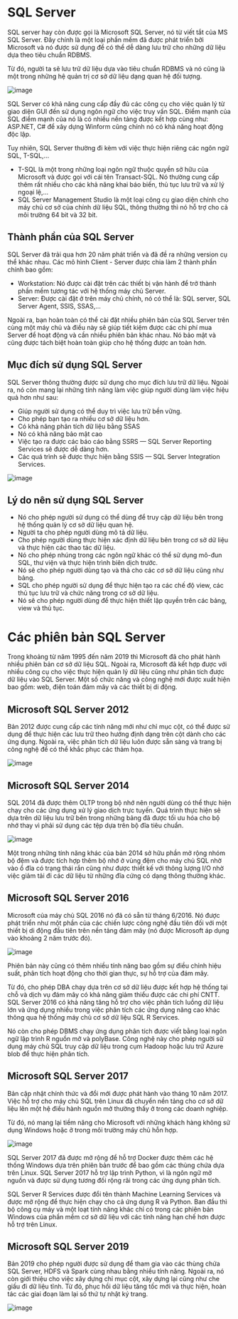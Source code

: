 # SQL Server

SQL server hay còn được gọi là Microsoft SQL Server, nó từ viết tắt của MS SQL Server. Đây chính là một loại phần mềm đã được phát triển bởi Microsoft và nó được sử dụng để có thể dễ dàng lưu trữ cho những dữ liệu dựa theo tiêu chuẩn RDBMS.

Từ đó, người ta sẽ lưu trữ dữ liệu dựa vào tiêu chuẩn RDBMS và nó cũng là một  trong những hệ quản trị cơ sở dữ liệu dạng quan hệ đối tượng. 

![image](https://user-images.githubusercontent.com/111716161/191168485-affbfc3c-dbbc-410a-9bf3-2a872f30a2d2.png)

SQL Server có khả năng cung cấp đầy đủ các công cụ cho việc quản lý từ giao diện GUI đến sử dụng ngôn ngữ cho việc truy vấn SQL. Điểm mạnh của SQL điểm mạnh của nó là có nhiều nền tảng được kết hợp cùng như: ASP.NET, C# để xây dựng Winform cũng chính nó có khả năng hoạt động độc lập. 

Tuy nhiên, SQL Server thường đi kèm với việc thực hiện riêng các ngôn ngữ SQL, T-SQL,...

- T-SQL là một trong những loại ngôn ngữ thuộc quyền sở hữu của Microsoft và được gọi với cái tên Transact-SQL. Nó thường cung cấp thêm rất nhiều cho các  khả năng khai báo biến, thủ tục lưu trữ và xử lý ngoại lệ,... 
- SQL Server Management Studio là một loại công cụ giao diện chính cho máy chủ cơ sở của chính dữ liệu SQL, thông thường thì nó hỗ trợ cho cả môi trường 64 bit và 32 bit. 

## Thành phần của SQL Server

SQL Server đã trải qua hơn 20 năm phát triển và đã đề ra những version cụ thể khác nhau. Các mô hình Client - Server được chia làm 2 thành phần chính bao gồm: 

- Workstation: Nó được cài đặt trên các thiết bị vận hành để trở thành phần mềm tương tác với hệ thống máy chủ Server. 
- Server: Được cài đặt ở trên máy chủ chính, nó có thể là: SQL server, SQL Server Agent, SSIS, SSAS,...

Ngoài ra, bạn hoàn toàn có thể cài đặt nhiều phiên bản của SQL Server trên cùng một máy chủ và điều này sẽ giúp tiết kiệm được các chi phí mua Server để hoạt động và cần nhiều phiên bản khác nhau. Nó bảo mật và cũng được tách biệt hoàn toàn giúp cho hệ thống được an toàn hơn.

## Mục đích sử dụng SQL Server

SQL Server thông thường được sử dụng cho mục đích lưu trữ dữ liệu. Ngoài ra, nó còn mang lại những tính năng làm việc giúp người dùng làm việc hiệu quả hơn như sau: 

- Giúp người sử dụng có thể duy trì việc lưu trữ bền vững.
- Cho phép bạn tạo ra nhiều cơ sở dữ liệu hơn. 
- Có khả năng phân tích dữ liệu bằng SSAS
- Nó có khả năng bảo mật cao
- Việc tạo ra được các báo cáo bằng SSRS — SQL Server Reporting Services sẽ được dễ dàng hơn. 
- Các quá trình sẽ được thực hiện bằng SSIS — SQL Server Integration Services.

![image](https://user-images.githubusercontent.com/111716161/191167051-34dc4b37-021e-4626-948d-f3b8488fec60.png)

## Lý do nên sử dụng SQL Server

- Nó cho phép người sử dụng có thể dùng để truy cập dữ liệu bên trong hệ thống quản lý cơ sở dữ liệu quan hệ. 
- Người ta cho phép người dùng mô tả dữ liệu. 
- Cho phép người dùng thực hiện xác định dữ liệu bên trong cơ sở dữ liệu và thực hiện các thao tác dữ liệu. 
- Nó cho phép nhúng trong các ngôn ngữ khác có thể sử dụng mô-đun SQL, thư viện và thực hiện trình biên dịch trước. 
- Nó sẽ cho phép người dùng tạo và thả cho các cơ sở dữ liệu cũng như bảng. 
- SQL cho phép người sử dụng để thực hiện tạo ra các chế độ view, các thủ tục lưu trữ và chức năng trong cơ sở dữ liệu. 
- Nó sẽ cho phép người dùng để thực hiện thiết lập quyền trên các bảng, view và thủ tục. 

# Các phiên bản SQL Server

Trong  khoảng từ năm 1995 đến năm 2019 thì Microsoft đã cho phát hành nhiều phiên bản cơ sở dữ liệu SQL. Ngoài ra, Microsoft đã kết hợp được với nhiều  công cụ cho việc thực hiện quản lý dữ liệu cũng như phân tích được dữ liệu vào SQL Server. Một số chức năng và công nghệ mới được xuất hiện bao gồm: web, điện toán đám mây và các thiết bị di động.

## Microsoft SQL Server 2012

Bản 2012 được cung cấp các tính năng mới như chỉ mục cột, có thể được sử dụng để thực hiện các lưu trữ theo hướng định dạng trên cột dành cho các ứng dụng. Ngoài ra, việc phân tích dữ liệu luôn được sẵn sàng và trang bị công nghệ để có thể khắc phục các thảm họa.

![image](https://user-images.githubusercontent.com/111716161/191167281-eddc1ba1-fb8a-4a11-885f-daf040723426.png)

## Microsoft SQL Server 2014

SQL 2014 đã được thêm OLTP trong bộ nhớ nên người dùng có thể thực hiện chạy cho các ứng dụng xử lý giao dịch trực tuyến. Quá trình thực hiện sẽ dựa trên dữ liệu lưu trữ bên trong những bảng đã được tối ưu hóa cho bộ nhớ thay vì phải sử dụng các tệp dựa trên bộ đĩa tiêu chuẩn.

![image](https://user-images.githubusercontent.com/111716161/191167356-6b5ab9aa-c3b6-4445-b5d1-add2a0f32319.png)

Một trong những tính năng khác của bản 2014 sở hữu phần mở rộng nhóm bộ đệm và được tích hợp thêm bộ nhớ ở vùng đệm cho máy chủ SQL nhờ vào ổ đĩa có trạng thái rắn cũng như được thiết kế với thông lượng I/O nhờ việc giảm tải đi các dữ liệu từ những đĩa cứng có dạng thông thường khác. 

## Microsoft SQL Server 2016

Microsoft của máy chủ SQL 2016 nó đã có sẵn từ tháng 6/2016. Nó được phát triển như một phần của các chiến lược công nghệ đầu tiên đối với một thiết bị di động đầu tiên trên nền tảng đám mây (nó được Microsoft áp dụng vào khoảng 2 năm trước đó).

![image](https://user-images.githubusercontent.com/111716161/191167454-f97e888e-78b7-4f2e-9c38-7afa81bc5398.png)

Phiên bản này cũng có thêm nhiều tính năng bao gồm sự điều chỉnh hiệu suất, phân tích hoạt động cho thời gian thực, sự hỗ trợ của đám mây.

Từ đó, cho phép DBA chạy dựa trên cơ sở dữ liệu được kết hợp hệ thống tại chỗ và dịch vụ đám mây có khả năng giảm thiểu được các chi phí CNTT. SQL Server 2016 có khả năng tăng hỗ trợ cho việc phân tích luồng dữ liệu lớn và ứng dụng nhiều trong việc phân tích các ứng dụng nâng cao khác thông qua hệ thống máy chủ cơ sở dữ liệu SQL R Services.

Nó còn cho phép DBMS chạy ứng dụng phân tích được viết bằng loại ngôn ngữ lập trình R nguồn mở và polyBase. Công nghệ này cho phép người sử dụng máy chủ SQL truy cập dữ liệu trong cụm Hadoop hoặc lưu trữ Azure blob để thực hiện phân tích.

## Microsoft SQL Server 2017

Bản cập nhật chính thức và đổi mới được phát hành vào tháng 10 năm 2017. Việc hỗ trợ cho máy chủ SQL trên Linux đã chuyển nền tảng cho cơ sở dữ liệu lên một hệ điều hành nguồn mở thường thấy ở trong các doanh nghiệp.

Từ đó, nó mang lại tiềm năng cho Microsoft với những khách hàng không sử dụng Windows hoặc ở trong môi trường máy chủ hỗn hợp.

![image](https://user-images.githubusercontent.com/111716161/191167517-3149f32c-a40d-4c17-953b-4162b5b63cb7.png)

SQL Server 2017 đã được mở rộng để hỗ trợ Docker được thêm các hệ thống Windows dựa trên phiên bản trước để bao gồm các thùng chứa dựa trên Linux. 
SQL Server 2017 hỗ trợ lập trình Python, vì là ngôn ngữ mở nguồn và được sử dụng tương đối rộng rãi trong các ứng dụng phân tích. 

SQL Server R Services được đổi tên thành Machine Learning Services và được mở rộng để thực hiện chạy cho cả ứng dụng R và Python. Ban đầu thì bộ công cụ máy và một loạt tính năng khác chỉ có trong các phiên bản Windows của phần mềm cơ sở dữ liệu với các tính năng hạn chế hơn được hỗ trợ trên Linux. 

## Microsoft SQL Server 2019

Bản 2019 cho phép người được sử dụng để tham gia vào các thùng chứa SQL Server, HDFS và Spark cùng nhau bằng nhiều tính năng. Ngoài ra, nó còn giới thiệu cho việc xây dựng chỉ mục cột, xây dựng lại cũng như che giấu đi dữ liệu tĩnh. Từ đó, phục hồi dữ liệu tăng tốc mới và thực hiện, hoàn tác các giai đoạn làm lại số thứ tự nhật ký trang. 

![image](https://user-images.githubusercontent.com/111716161/191168396-83ad42c1-fafb-4c0c-a22e-0a78f81f655e.png)

